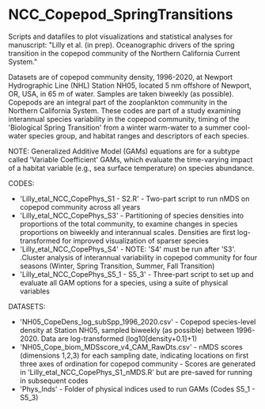 # NCC_Copepod_SpringTransitions
Scripts and datafiles to plot visualizations and statistical analyses for manuscript: "Lilly et al. (in prep). Oceanographic drivers of the spring transition in the copepod community of the Northern California Current System."

Datasets are of copepod community density, 1996-2020, at Newport Hydrographic Line (NHL) Station NH05, located 5 nm offshore of Newport, OR, USA, in 65 m of water. Samples are taken biweekly (as possible). Copepods are an integral part of the zooplankton community in the Northern California System. These codes are part of a study examining interannual species variability in the copepod community, timing of the 'Biological Spring Transition' from a winter warm-water to a summer cool-water species group, and habitat ranges and descriptors of each species. 

NOTE: Generalized Additive Model (GAMs) equations are for a subtype called 'Variable Coefficient' GAMs, which evaluate the time-varying impact of a habitat variable (e.g., sea surface temperature) on species abundance. 


CODES: 
  - 'Lilly_etal_NCC_CopePhys_S1 - S2.R' - Two-part script to run nMDS on copepod community across all years
  - 'Lilly_etal_NCC_CopePhys_S3' - Partitioning of species densities into proportions of the total community, to examine changes in species proportions on biweekly and interannual scales. Densities are first log-transformed for improved visualization of sparser species
  - 'Lilly_etal_NCC_CopePhys_S4' - NOTE: 'S4' must be run after 'S3'. .Cluster analysis of interannual variability in copepod community for four seasons (Winter, Spring Transition, Summer, Fall Transition)
  - 'Lilly_etal_NCC_CopePhys_S5_1 - S5_3' - Three-part script to set up and evaluate all GAM options for a species, using a suite of physical variables



DATASETS: 
  - 'NH05_CopeDens_log_subSpp_1996_2020.csv' - Copepod species-level density at Station NH05, sampled biweekly (as possible) between 1996-2020. Data are log-transformed 
                                                (log10[density+0.1]+1)
  - 'NH05_Cope_biom_MDSscore_v4_CAM_RawDts.csv' - nMDS scores (dimensions 1,2,3) for each sampling date, indicating locations on first three axes of ordination for copepod community
                                                - Scores are generated in 'Lilly_etal_NCC_CopePhys_S1_nMDS.R' but are pre-saved for running in subsequent codes
  - 'Phys_Inds' - Folder of physical indices used to run GAMs (Codes S5_1 - S5_3)



